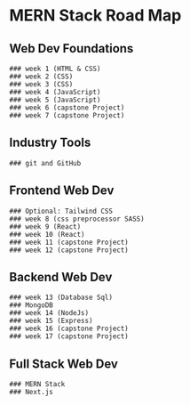 # MERN Stack Road Map

## Web Dev Foundations
    ### week 1 (HTML & CSS)
    ### week 2 (CSS)
    ### week 3 (CSS)
    ### week 4 (JavaScript)
    ### week 5 (JavaScript)
    ### week 6 (capstone Project)
    ### week 7 (capstone Project)
    
## Industry Tools
    ### git and GitHub

## Frontend Web Dev
    ### Optional: Tailwind CSS
    ### week 8 (css preprocessor SASS)
    ### week 9 (React)
    ### week 10 (React)
    ### week 11 (capstone Project)
    ### week 12 (capstone Project)

## Backend Web Dev
    ### week 13 (Database Sql)
    ### MongoDB
    ### week 14 (NodeJs)
    ### week 15 (Express)
    ### week 16 (capstone Project)
    ### week 17 (capstone Project)

## Full Stack Web Dev
    ### MERN Stack
    ### Next.js






